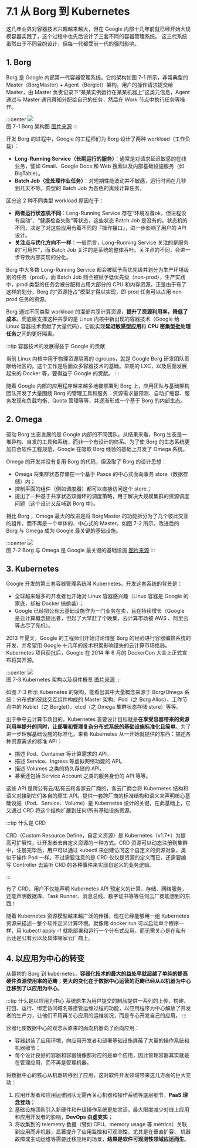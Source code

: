 # 7.1 从 Borg 到 Kubernetes

这几年业界对容器技术兴趣越来越大，但在 Google 内部十几年前就已经开始大规模容器实践了，这个过程中也先后设计了三套不同的容器管理系统。 这三代系统虽然出于不同目的设计，但每一代都受前一代的强烈影响。

## 1. Borg
Borg 是 Google 内部第一代容器管理系统。它的架构如图 7-1 所示，非常典型的 Master（BorgMaster) + Agent（Borglet）架构。用户的操作请求提交给 Master，由 Master 负责记录下“某某实例运行在某某机器上”这类元信息，Agent 通过与 Master 通讯得知分配给自己的任务，然后在 Work 节点中执行任务等操作。

:::center
  ![](../assets/borg-arch.png)<br/>
  图 7-1 Borg 架构图 [图片来源](https://research.google/pubs/large-scale-cluster-management-at-google-with-borg/)
:::

开发 Borg 的过程中，Google 的工程师们为 Borg 设计了两种 workload（工作负载）：
- **Long-Running Service（长期运行的服务）**：通常是对请求延迟敏感的在线业务，譬如 Gmail、Google Docs 和 Web 搜索以及内部基础设施服务（如 BigTable）。
- **Batch Job（批处理作业任务）**：对短期性能波动并不敏感，运行时间在几秒到几天不等。典型的 Batch Job 为各色的离线计算任务。

区分这 2 种不同类型 workload 原因在于：

- **两者运行状态机不同**：Long-Running Service 存在“环境准备ok，但进程没有启动”、“健康检查失败”等状态，这些状态 Batch Job 是没有的。状态机的不同，决定了对这些应用有着不同的『操作接口』，进一步影响了用户的 API 设计。
- **关注点与优化方向不一样**：一般而言，Long-Running Service 关注的是服务的“可用性”，而 Batch Job 关注的是系统的整体吞吐。关注点的不同，会进一步导致内部实现的分化。

Borg 中大多数 Long-Running Service 都会被赋予高优先级并划分为生产环境级别的任务（prod），而 Batch Job 则会被赋予低优先级（non-prod），生产实践中，prod 类型的任务会被分配和占用大部分的 CPU 和内存资源。正是由于有了这样的划分，Borg 的“资源抢占”模型才得以实现，即 prod 任务可以占用 non-prod 任务的资源。

Borg 通过不同类型 workload 的混部共享计算资源，**提升了资源利用率，降低了成本**。而底层支撑这种共享的是 Linux 内核中新出现的容器技术（Google 给 Linux 容器技术贡献了大量代码），它能实现**延迟敏感型应用**和 **CPU 密集型批处理任务**之间的更好隔离。

:::tip 容器技术的发展得益于 Google 的贡献

当前 Linux 内核中用于物理资源隔离的 cgroups，就是 Google Borg 研发团队贡献给社区的。这个工作是后面众多容器技术的基础。早期的 LXC，以及后面发展起来的 Docker 等，要得益于 Google 的贡献。
:::

随着 Google 内部的应用程序越来越多地被部署到 Borg 上，应用团队与基础架构团队开发了大量围绕 Borg 的管理工具和服务：资源需求量预测、自动扩缩容、服务发现和负载均衡、Quota 管理等等，并逐渐形成一个基于 Borg 的内部生态。

## 2. Omega

驱动 Borg 生态发展的是 Google 内部的不同团队，从结果来看，Borg 生态是一堆异构、自发的工具和系统，而非一个有设计的体系。为了使 Borg 的生态系统更加符合软件工程规范，Google 在吸取 Borg 经验的基础上开发了 Omega 系统。

Omega 的开发并没有复用 Borg 的代码，但汲取了 Borg 的设计思想：
- Omega 将集群状态存储在一个基于 Paxos 的中心式面向事务 store（数据存储）内；
- 控制平面的组件（例如调度器）都可以直接访问这个 store；
- 提出了一种基于共享状态双循环的调度策略，用于解决大规模集群的资源调度问题（这个设计又反哺到 Borg 中）。

相比 Borg ，Omega 最大的改进是将 BorgMaster 的功能拆分为了几个彼此交互的组件，而不再是一个单体的、中心式的 Master。如图 7-2 所示，改进后的 Borg 与 Omega 成为 Google 最关键的基础设施。

:::center
  ![](../assets/Borg.jpeg) <br/>
  图 7-2 Borg 与 Omega 是 Google 最关键的基础设施 [图片来源](https://cs.brown.edu/~malte/pub/dissertations/phd-final.pdf)
:::

## 3. Kubernetes

Google 开发的第三套容器管理系统叫 Kubernetes。开发这套系统的背景是：
- 全球越来越多的开发者也开始对 Linux 容器感兴趣（Linux 容器是 Google 的家底，却被 Docker 搞偷袭）；
- Google 已经把公有云基础设施作为一门业务在卖，且在持续增长（Google 是云计算概念提出者，但起了大早赶了个晚集，云计算市场被 AWS 、阿里云等占尽了先机）。

2013 年夏天，Google 的工程师们开始讨论借鉴 Borg 的经验进行容器编排系统的开发，并希望用 Google 十几年的技术积累影响错失的云计算市场格局。Kubernetes 项目获批后，Google 在 2014 年 6 月的 DockerCon 大会上正式宣布将其开源。

:::center
  ![](../assets/k8s-arch.svg)<br/>
  图 7-3 Kubernetes 架构以及组件概览 [图片来源](https://link.medium.com/oWobLWzCQJb)
:::

如图 7-3 所示 Kubernetes 的架构，能看出其中大量概念来源于 Borg/Omega 系统：分布式的彼此交互组件构成的 Master 架构、Pod（之 Borg Alloc）、工作节点中的 Kublet（之 Borglet）、etcd（之 Omega 集群状态存储 store）等等。

出于争夺云计算市场目的，Kubernetes 首要设计目标就是**在享受容器带来的资源利用率提升的同时，让部署和管理复杂分布式系统的基础设施标准化且简单**。为了进一步理解基础设施的标准化，来看 Kubernetes 从一开始就提供的东西：描述各种资源需求的标准 API：

- 描述 Pod、Container 等计算需求的 API。
- 描述 Service、Ingress 等虚拟网络功能的 API。
- 描述 Volumes 之类的持久存储的 API。
- 甚至还包括 Service Account 之类的服务身份的 API 等等。

这些 API 是跨公有云/私有云和各家云厂商的，各云厂商会将 Kubernetes 结构和语义对接到它们各自的原生 API。提供一套跨厂商的标准结构和语义来声明核心基础设施（Pod、Service、Volume）是 Kubernetes 设计的关键，在此基础上，它又通过 CRD 将这个结构扩展到任何/所有基础设施资源。

:::tip 什么是 CRD

CRD（Custom Resource Define，自定义资源）是 Kubernetes（v1.7+）为提高可扩展性，让开发者去自定义资源的一种方式。CRD 资源可以动态注册到集群中，注册完毕后，用户可以通过 kubectl 来创建访问这个自定义的资源对象，类似于操作 Pod 一样。不过需要注意的是 CRD 仅仅是资源的定义而已，还需要编写 Controller 去监听 CRD 的各种事件来实现自定义的业务逻辑。

:::

有了 CRD，用户不仅能声明 Kubernetes API 预定义的计算、存储、网络服务，还能声明数据库、Task Runner、消息总线、数字证书等等任何云厂商能想到的东西！

随着 Kubernetes 资源模型越来越广泛的传播，现在已经能够用一组 Kubernetes 资源来描述一整个软件定义计算环境。就像用 docker run 可以启动单个程序一样，用 kubectl apply -f 就能部署和运行一个分布式应用，而无需关心是在私有云还是公有云以及具体哪家云厂商上。

## 4. 以应用为中心的转变

从最初的 Borg 到 kubernetes，**容器化技术的最大的益处早就超越了单纯的提高硬件资源使用率的范畴**；**更大的变化在于数据中心运营的范畴已经从以机器为中心迁移到了以应用为中心**。

:::tip 什么是以应用为中心
系统原生为用户提交的制品提供一系列的上传、构建、打包、运行、绑定访问域名等接管运维过程的功能，以应用程序为中心解放了开发者的生产力，让他们不用再关心应用的运维状况，而是专心开发自己的应用。
:::

容器化使数据中心的观念从原来的面向机器向了面向应用：

- 容器封装了应用环境，向应用开发者和部署基础设施屏蔽了大量的操作系统和机器细节；
- 每个设计良好的容器和容器镜像都对应的是单个应用，因此管理容器其实就是在管理应用，而不再是管理机器。

将数据中心的核心从机器转移到了应用，这对软件开发领域带来这几方面的巨大变动：

1. 应用开发者和应用运维团队无需再关心机器和操作系统等底层细节，**PaaS 理念登场**；
2. 基础设施团队引入新硬件和升级操作系统更加灵活，最大限度减少对线上应用和应用开发者的影响，**DevOps 由虚变实**；
3. 将收集到的 telemetry 数据（譬如 CPU、memory usage 等 metrics）关联到应用而非机器，显著提升了应用监控和可观测性，尤其是在垂直扩容、 机器故障或主动运维等需要迁移应用的场景，**结果是软件可观测性领域应运而生**。
